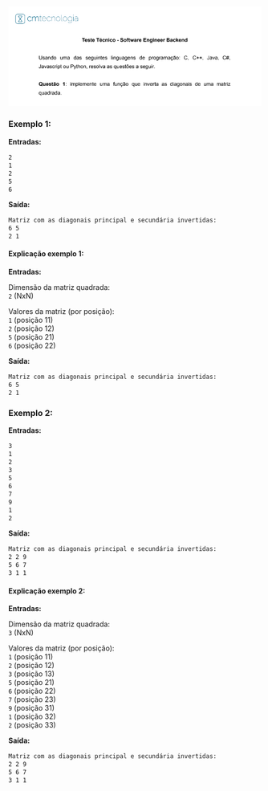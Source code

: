 ![questão 1](questao.png)

### Exemplo 1:

**Entradas:**
```
2
1 
2
5 
6
```
**Saída:**
```
Matriz com as diagonais principal e secundária invertidas:
6 5
2 1
```

#### Explicação exemplo 1: 

**Entradas:**

Dimensão da matriz quadrada:<br />
`2` (NxN)

Valores da matriz (por posição):<br />
`1` (posição 11)<br />
`2` (posição 12)<br />
`5` (posição 21)<br />
`6` (posição 22)<br />

**Saída:**<br />
```
Matriz com as diagonais principal e secundária invertidas:
6 5
2 1
```

### Exemplo 2:

**Entradas:**
```
3
1 
2 
3
5 
6 
7
9 
1 
2
```
**Saída:**
```
Matriz com as diagonais principal e secundária invertidas:
2 2 9
5 6 7
3 1 1
```

#### Explicação exemplo 2: 

**Entradas:**

Dimensão da matriz quadrada:<br />
`3` (NxN)

Valores da matriz (por posição):<br />
`1` (posição 11)<br />
`2` (posição 12)<br />
`3` (posição 13)<br />
`5` (posição 21)<br />
`6` (posição 22)<br />
`7` (posição 23)<br />
`9` (posição 31)<br />
`1` (posição 32)<br />
`2` (posição 33)<br />

**Saída:**<br />
```
Matriz com as diagonais principal e secundária invertidas:
2 2 9
5 6 7
3 1 1
``` 